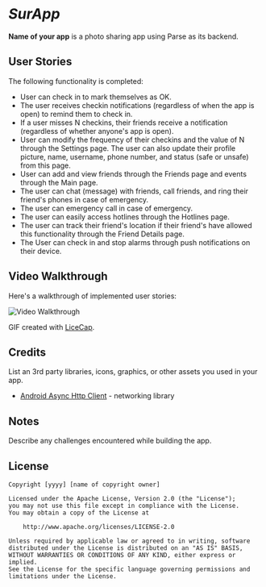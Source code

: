 # *SurApp*

**Name of your app** is a photo sharing app using Parse as its backend.

## User Stories

The following functionality is completed:

- User can check in to mark themselves as OK.
- The user receives checkin notifications (regardless of when the app is open) to remind them to check in.
- If a user misses N checkins, their friends receive a notification (regardless of whether anyone's app is open).
- User can modify the frequency of their checkins and the value of N through the Settings page. The user can also update their profile picture, name, username, phone number, and status (safe or unsafe) from this page.
- User can add and view friends through the Friends page and events through the Main page.
- The user can chat (message) with friends, call friends, and ring their friend's phones in case of emergency.
- The user can emergency call in case of emergency. 
- The user can easily access hotlines through the Hotlines page.
- The user can track their friend's location if their friend's have allowed this functionality through the Friend Details page. 
- The User can check in and stop alarms through push notifications on their device. 

## Video Walkthrough

Here's a walkthrough of implemented user stories:

<img src='http://i.imgur.com/link/to/your/gif/file.gif' title='Video Walkthrough' width='' alt='Video Walkthrough' />

GIF created with [LiceCap](http://www.cockos.com/licecap/).

## Credits

List an 3rd party libraries, icons, graphics, or other assets you used in your app.

- [Android Async Http Client](http://loopj.com/android-async-http/) - networking library


## Notes

Describe any challenges encountered while building the app.

## License

    Copyright [yyyy] [name of copyright owner]

    Licensed under the Apache License, Version 2.0 (the "License");
    you may not use this file except in compliance with the License.
    You may obtain a copy of the License at

        http://www.apache.org/licenses/LICENSE-2.0

    Unless required by applicable law or agreed to in writing, software
    distributed under the License is distributed on an "AS IS" BASIS,
    WITHOUT WARRANTIES OR CONDITIONS OF ANY KIND, either express or implied.
    See the License for the specific language governing permissions and
    limitations under the License.
